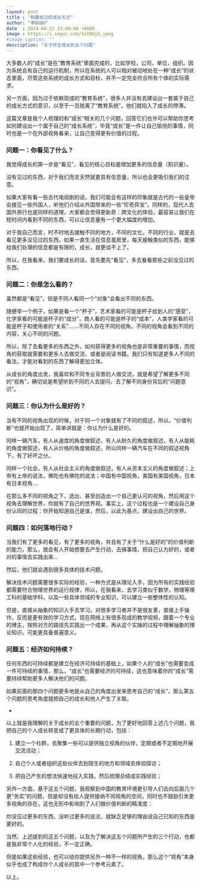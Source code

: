 ```yaml
---
layout: post
title : "构建自己的成长方式"
author: "李BOBO"
date  : 2024-04-22 12:00:00 +0800
image : https://i.imgur.com/toIQUjG.jpeg
#image_caption: ""
description: "关于终生成长的五个问题"
---
```


大多数人的“成长”是在“教育系统”里面完成的，比如学校，公司，单位，组织。因为系统会有自己的运行机制，所以在系统的人可以相对被动地处在一种“成长”的状态里面，尽管这些系统的成长方式和目标，并不一定完全符合所有个体的实际需求。

<!--more-->

另一方面，因为过于依赖现成的“教育系统”，很多人并没有去建设出一套属于自己的成长方式的意识，以至于一旦脱离了“教育系统”，他们就陷入了成长的停滞。

这篇文章是我个人梳理的和“成长”相关的几个问题，回答它们也许可以帮助你思考如何建设出一个属于自己的“成长系统”，毕竟“成长”是一件让自己愉悦的事情，同时也是一个在外部视角看来，让自己变得更有价值的过程。


### 问题一：你看见了什么？

我觉得成长的第一步是“看见”，看见的核心目标是增加更多的信息量（知识量）。

没有见过的东西，对于我们而言天然就更具有信息量，所以也会更吸引我们的注意。

如果大家有看一些古代电视剧的话，我们可能会有这样的印象就是古代的一些皇帝会接见一些外国人，听他们介绍从外国带来的一些“珍奇异宝”。同样的，现代人去国外旅行也是同样的道理，大家都会觉得更新奇：跨文化的体验，最容易让我们在短时间内看到不同的东西，可以让信息量有一个更大幅度的增加。

对于我自己而言，时不时地去接触不同的地方，不同的文化，不同的行业，就是去看见更多没见过的东西，如果一直生活在信息茧房里，每天接触类似的东西，能够给我们处理的信息都是有限的，成长，就更谈不上了。

所以，在我看来，我们要成长的话，首先要先“看见”，多去看看那些之前没见过的东西。


### 问题二：你是怎么看的？

虽然都是“看见”，但是不同人看同一个“对象”会看出不同的东西。

随便举一个例子，如果是看一个“杯子”，艺术家看的可能是杯子给到人的“感受”，化学家看的可能是杯子的“成分”，商人看的可能是杯子的“成本”，人类学家看的可能是杯子和使用者的“关系”.......不同人存在不同的视角，不同的视角会看到不同的内容，关心不同的问题。

所以，除了去看更多的东西之外，如何获得更多的视角也是非常重要的事情，而视角的获取就需要和更多人去做交流，或者是阅读书籍。我们只有知道更多人不同的看法，才能对看到的东西了解得更加立体。

从成长的角度出发，我喜欢和不同专业背景的人做交流，就是希望了解更多不同的“视角”，确切说是希望听到不同的人去提问，去了解不同身份背后的“问题意识”。


### 问题三：你认为什么是好的？

当有不同的视角出现的时候，对于同一个对象就有了不同的叙述，所以，“价值判断”也就开始出现了，简单讲就是：你认为什么是好的。

同样一辆汽车，有人从速度的角度做叙述，有人从耐久的角度做叙述，有人从能耗的角度做叙述，有人从价格的角度做叙述，所以同样一辆汽车在不同的叙述视角下，有了好坏之分。

同样一个社会，有人从社会主义的角度做叙述，有人从资本主义的角度做叙述；上帝有上帝的说法，佛陀也有佛陀的说法；中国有中国视角，美国有美国视角，日本有日本视角....

在那么多不同的视角之下，选出、甚至创造出一个自己更认可的视角，然后用这个视角去理解世界，你就有了自己的世界观。事实上，这个过程也是一个建设自己身份认同的过程：你开始知道自己是谁，然后，以此为基点，建设出自己的世界。


### 问题四：如何落地行动？

当我们有了更多的看见，有了更多的视角，并且有了关于“什么是好的”的价值判断的能力，那么，就会有人开始想要去产生行动，去搞事情，把自己认为好的，或者对的事情去实践出来...

然后，他们就会遇到很多具体的技术问题。

解决技术问题需要很多实际的经验，一种方式是从理论入手，因为所有的实践经验都需要符合物理世界的运行规律，所以，在我看来，去学习类似于数学，物理等理工科的基础学科，以及一些具体领域的专业知识，可以建立一些整体性的认知。

但是，直接从抽象的知识入手去学习，对很多学习者并不是很友善，直接上手操作，反而是更有效的学习方式，现在网络上有很多现成的教学视频，跟着一个专业的博主，按照对方的路径先实践出一个成果，再从这个实操的过程中理解抽象的理论知识，可能更具备普遍意义。


### 问题五：经济如何持续？

任何东西的可持续都是建立在经济可持续的基础上，如果个人的“成长”也需要变成一件可持续的事情，那么，“成长”也需要经济的可持续，这也意味着你的“成长”需要持续帮助更多人解决他们的问题。

如果前面的那四个问题更多地是从自己的角度出发来思考自己的“成长”，那么第五个问题的思考角度就把自己的成长和他人产生了关联。

-

以上就是我理解的关于成长的五个重要的问题，为了更好地回答上述几个问题，我把自己的个人成长转变成了更具体的长期行动，包括：

1. 建立一个社群，去聚集一些可以提供独立视角的伙伴，定期或者不定期地开展交流活动；

2. 自己个人或者组织这些伙伴去到陌生的地方和领域去体验探访；

3. 把自己产生的想法快速地投入实践，然后梳理总结成实践经验；

另外一方面，基于这五个问题，我观察到中国的教育环境更引导人们去向后面几个更“务实”的问题，但是却没有给人提供接纳不同视角的空间，同时也不鼓励引发更多视角的存在，这也无形中影响到了人们做价值判断的精准度：

你没见过更多的东西，没听过更多的说法，就缺乏足够的理由说自己已知的东西是更好的。

当然，上述提到的这五个问题，以及为了解决这五个问题所产生的三个行动，也都是我非常个人化的经验，不一定正确。

但是如果这些经验，也可以给你提供另外一种不一样的视角，那么这个“视角”本身似乎也成了构成你个人成长的其中一个参考元素了。

以上。

<!--END-->